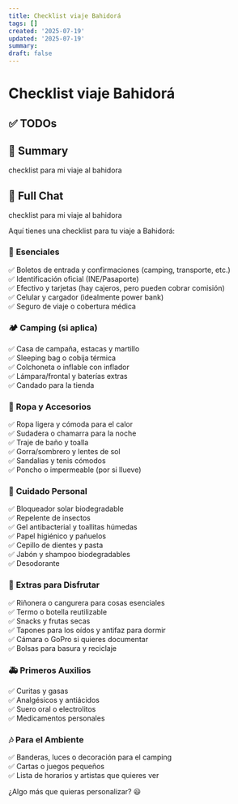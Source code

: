```yaml
---
title: Checklist viaje Bahidorá
tags: []
created: '2025-07-19'
updated: '2025-07-19'
summary:
draft: false
---
```


# Checklist viaje Bahidorá

## ✅ TODOs


## 📌 Summary
checklist para mi viaje al bahidora

## 🧠 Full Chat


checklist para mi viaje al bahidora



Aquí tienes una checklist para tu viaje a Bahidorá:  

### 🎒 **Esenciales**  
✅ Boletos de entrada y confirmaciones (camping, transporte, etc.)  
✅ Identificación oficial (INE/Pasaporte)  
✅ Efectivo y tarjetas (hay cajeros, pero pueden cobrar comisión)  
✅ Celular y cargador (idealmente power bank)  
✅ Seguro de viaje o cobertura médica  

### 🏕 **Camping (si aplica)**  
✅ Casa de campaña, estacas y martillo  
✅ Sleeping bag o cobija térmica  
✅ Colchoneta o inflable con inflador  
✅ Lámpara/frontal y baterías extras  
✅ Candado para la tienda  

### 👕 **Ropa y Accesorios**  
✅ Ropa ligera y cómoda para el calor  
✅ Sudadera o chamarra para la noche  
✅ Traje de baño y toalla  
✅ Gorra/sombrero y lentes de sol  
✅ Sandalias y tenis cómodos  
✅ Poncho o impermeable (por si llueve)  

### 🧴 **Cuidado Personal**  
✅ Bloqueador solar biodegradable  
✅ Repelente de insectos  
✅ Gel antibacterial y toallitas húmedas  
✅ Papel higiénico y pañuelos  
✅ Cepillo de dientes y pasta  
✅ Jabón y shampoo biodegradables  
✅ Desodorante  

### 🍃 **Extras para Disfrutar**  
✅ Riñonera o cangurera para cosas esenciales  
✅ Termo o botella reutilizable  
✅ Snacks y frutas secas  
✅ Tapones para los oídos y antifaz para dormir  
✅ Cámara o GoPro si quieres documentar  
✅ Bolsas para basura y reciclaje  

### 🚑 **Primeros Auxilios**  
✅ Curitas y gasas  
✅ Analgésicos y antiácidos  
✅ Suero oral o electrolitos  
✅ Medicamentos personales  

### 🎶 **Para el Ambiente**  
✅ Banderas, luces o decoración para el camping  
✅ Cartas o juegos pequeños  
✅ Lista de horarios y artistas que quieres ver  

¿Algo más que quieras personalizar? 😃